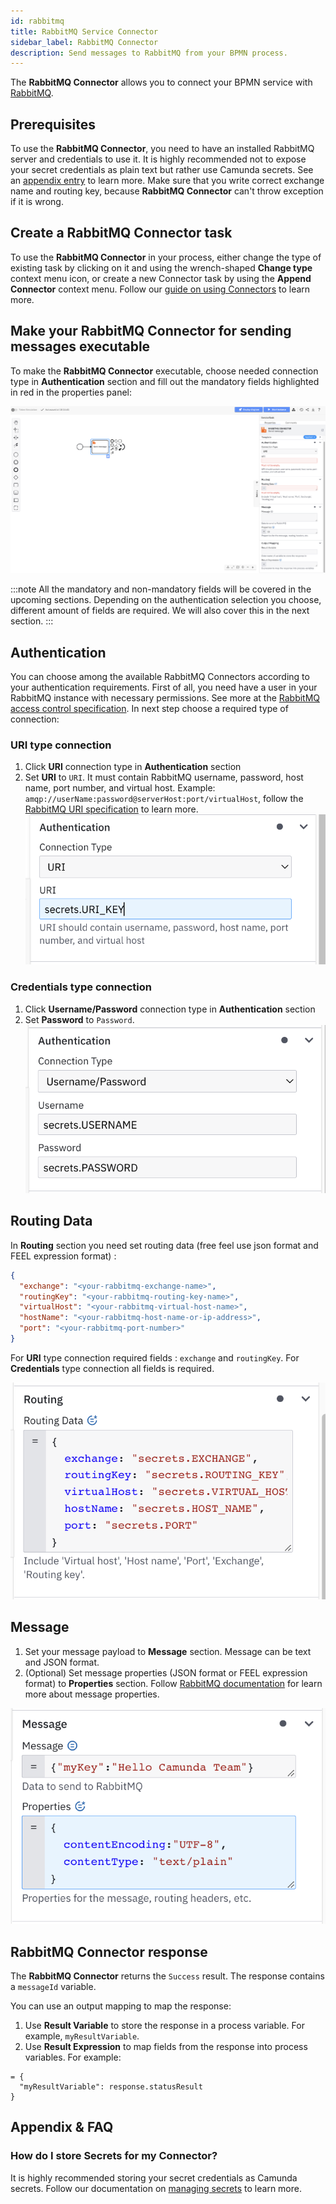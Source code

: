 ```yaml
---
id: rabbitmq
title: RabbitMQ Service Connector
sidebar_label: RabbitMQ Connector
description: Send messages to RabbitMQ from your BPMN process.
---
```


The **RabbitMQ Connector** allows you to connect your BPMN service with [RabbitMQ](https://www.rabbitmq.com/).

## Prerequisites

To use the **RabbitMQ Connector**, you need to have an installed RabbitMQ server and credentials to use it.
It is highly recommended not to expose your secret credentials as plain text but rather use Camunda secrets. See an [appendix entry](#how-do-i-store-secrets-for-my-connector) to learn more.
Make sure that you write correct exchange name and routing key, because **RabbitMQ Connector** can't throw exception if it is wrong. 


## Create a RabbitMQ Connector task

To use the **RabbitMQ Connector** in your process, either change the type of existing task by clicking on it and using the wrench-shaped **Change type** context menu icon, or create a new Connector task by using the **Append Connector** context menu. Follow our [guide on using Connectors](../use-connectors.md) to learn more.

## Make your RabbitMQ Connector for sending messages executable

To make the **RabbitMQ Connector** executable, choose needed connection type in **Authentication** section and fill out the mandatory fields highlighted in red in the properties panel:

![connectors-rabbitmq-red-properties](../img/connectors-rabbitmq-red-properties.png)

:::note
All the mandatory and non-mandatory fields will be covered in the upcoming sections. Depending on the authentication selection you choose, different amount of fields are required. We will also cover this in the next section.
:::

## Authentication

You can choose among the available RabbitMQ Connectors according to your authentication requirements.
First of all, you need have a user in your RabbitMQ instance with necessary permissions. See more at the [RabbitMQ access control specification](https://www.rabbitmq.com/access-control.html).
In next step choose a required type of connection:

### URI type connection 

1. Click **URI** connection type in **Authentication** section
2. Set **URI** to `URI`. It must contain RabbitMQ username, password, host name, port number, and virtual host. Example: `amqp://userName:password@serverHost:port/virtualHost`, follow the [RabbitMQ URI specification](https://www.rabbitmq.com/uri-spec.html) to learn more.
![connectors-rabbitmq-uri-fields](../img/connectors-rabbitmq-uri-fields.png)

### Credentials type connection

1. Click **Username/Password** connection type in **Authentication** section
2. Set **Password** to `Password`.
![connectors-rabbitmq-credentials-fields](../img/connectors-rabbitmq-credentials-fields.png)

## Routing Data 

In **Routing** section you need set routing data (free feel use json format and FEEL expression format) :

```json
{
  "exchange": "<your-rabbitmq-exchange-name>",
  "routingKey": "<your-rabbitmq-routing-key-name>",
  "virtualHost": "<your-rabbitmq-virtual-host-name>",
  "hostName": "<your-rabbitmq-host-name-or-ip-address>",
  "port": "<your-rabbitmq-port-number>"
}
```

For **URI** type connection required fields : `exchange` and `routingKey`.
For **Credentials** type connection all fields is required. 

![connectors-rabbitmq-routing](../img/connectors-rabbitmq-routing.png)


## Message

1. Set your message payload to **Message** section. Message can be text and JSON format.
2. (Optional) Set message properties (JSON format or FEEL expression format) to **Properties** section. Follow [RabbitMQ documentation](https://www.rabbitmq.com/publishers.html#message-properties) for learn more about message properties.

![connectors-rabbitmq-message-with-properties](../img/connectors-rabbitmq-message-with-properties.png)


## RabbitMQ Connector response

The **RabbitMQ Connector** returns the `Success` result.
The response contains a `messageId` variable.

You can use an output mapping to map the response:

1. Use **Result Variable** to store the response in a process variable. For example, `myResultVariable`.
2. Use **Result Expression** to map fields from the response into process variables. For example:

```
= {
  "myResultVariable": response.statusResult
}
```

## Appendix & FAQ

### How do I store Secrets for my Connector?

It is highly recommended storing your secret credentials as Camunda secrets. Follow our documentation on [managing secrets](../../../components/console/manage-clusters/manage-secrets.md) to learn more.
